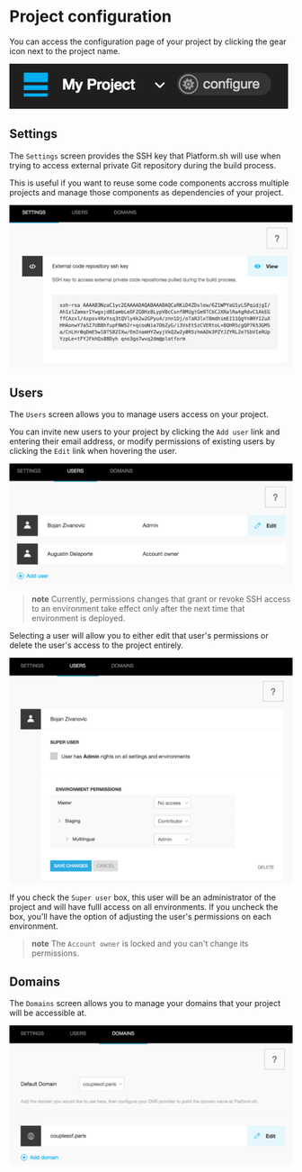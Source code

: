 # Project configuration

You can access the configuration page of your project by clicking the
gear icon next to the project name.

![configure project](/images/ui-conf-project.png)

## Settings

The `Settings` screen provides the SSH key that Platform.sh will use
when trying to access external private Git repository during the build
process.

This is useful if you want to reuse some code components accross
multiple projects and manage those components as dependencies of your
project.

![Get the Platform.sh project public SSH key](/images/ui-conf-project-ssh-key.png)

## Users

The `Users` screen allows you to manage users access on your project.

You can invite new users to your project by clicking the `Add user` link
and entering their email address, or modify permissions of existing
users by clicking the `Edit` link when hovering the user.

![Project configure icon](/images/ui-conf-project-users.png)

> **note**
> Currently, permissions changes that grant or revoke SSH access to an
> environment take effect only after the next time that environment is
> deployed.

Selecting a user will allow you to either edit that user's permissions
or delete the user's access to the project entirely.

![Manage users of your Platform.sh project](/images/ui-conf-project-users-access.png)

If you check the `Super user` box, this user will be an administrator of
the project and will have fulll access on all environments. If you
uncheck the box, you'll have the option of adjusting the user's
permissions on each environment.

> **note**
> The `Account owner` is locked and you can't change its permissions.

## Domains

The `Domains` screen allows you to manage your domains that your project
will be accessible at.

![Manage domains of your Platform.sh project.](/images/ui-conf-project-domains.png)
